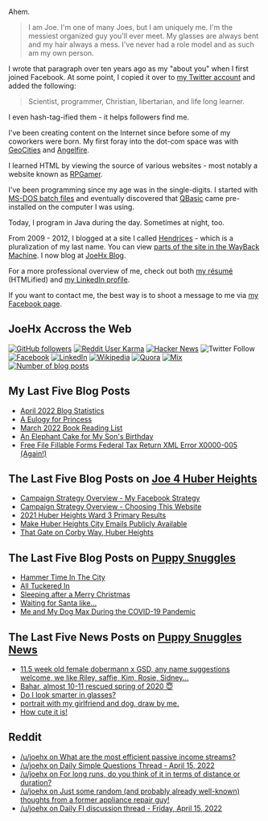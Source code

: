 Ahem.

> I am Joe. I'm one of many Joes, but I am uniquely me. I'm the messiest organized guy you'll ever meet. My glasses are always bent and my hair always a mess. I've never had a role model and as such am my own person.

I wrote that paragraph over ten years ago as my "about you" when I first joined Facebook. At some point, I copied it over to [my Twitter account](https://twitter.com/JoeHxBlog) and added the following:

> Scientist, programmer, Christian, libertarian, and life long learner.

I even hash-tag-ified them - it helps followers find me.

I've been creating content on the Internet since before some of my coworkers were born. My first foray into the dot-com space was with [GeoCities](https://en.wikipedia.org/wiki/Yahoo!_GeoCities) and [Angelfire](https://en.wikipedia.org/wiki/Angelfire).

I learned HTML by viewing the source of various websites - most notably a website known as [RPGamer](https://rpgamer.com/).

I've been programming since my age was in the single-digits. I started with [MS-DOS batch files](https://en.wikipedia.org/wiki/Batch_file) and eventually discovered that [QBasic](https://en.wikipedia.org/wiki/QBasic) came pre-installed on the computer I was using.

Today, I program in Java during the day. Sometimes at night, too.

From 2009 - 2012, I blogged at a site I called [Hendrices](https://www.facebook.com/Hendricescom/) - which is a pluralization of my last name. You can view [parts of the site in the WayBack Machine](https://web.archive.org/web/20090731115109/http://www.hendrices.com/). I now blog at [JoeHx Blog](https://www.joehxblog.com/).

For a more professional overview of me, check out both [my r&eacute;sum&eacute;](https://www.joehxblog.com/resume/) (HTMLified) and [my LinkedIn profile](https://www.linkedin.com/in/joehx/).

If you want to contact me, the best way is to shoot a message to me via [my Facebook page](https://www.facebook.com/JoeHxBlog/).

## JoeHx Accross the Web

[![GitHub followers](https://img.shields.io/github/followers/hendrixjoseph?label=GitHub&style=for-the-badge&logo=github)](https://github.com/hendrixjoseph)
[![Reddit User Karma](https://img.shields.io/reddit/user-karma/combined/joehx?label=Reddit&style=for-the-badge&logo=reddit)](https://www.reddit.com/user/joehx/)
[![Hacker News](https://img.shields.io/badge/dynamic/json?label=hacker+news&query=%24.karma&url=https%3A%2F%2Fhacker-news.firebaseio.com%2Fv0%2Fuser%2Fjoehx2.json&color=ff6600&style=for-the-badge&logo=y-combinator)](https://news.ycombinator.com/user?id=joehx2)
![Twitter Follow](https://img.shields.io/twitter/follow/JoeHxBlog?label=Twitter&style=for-the-badge&logo=twitter&color=1da1f2)
[![Facebook](https://img.shields.io/static/v1?label=FACEBOOK&message=137%20LIKES&color=3b5998&style=for-the-badge&logo=facebook)](https://www.facebook.com/JoeHxBlog)
[![LinkedIn](https://img.shields.io/static/v1?label=linkedin&message=193%20connections&color=2867b2&style=for-the-badge&logo=linkedin)](https://www.linkedin.com/in/joehx)
[![Wikipedia](https://img.shields.io/badge/dynamic/xml?label=wikipedia&query=%2F%2F%2A%5B%40id%3D%22general-stats%22%5D%2Fdiv%2Fdiv%2Fdiv%5B1%5D%2Ftable%2Ftbody%2Ftr%5B11%5D%2Ftd%5B2%5D%2Fstrong&suffix=%20edits&url=https%3A%2F%2Fxtools.wmflabs.org%2Fec%2Fen.wikipedia.org%2FHendrixjoseph&style=for-the-badge&logo=wikipedia&color=9f9f9f)](https://en.wikipedia.org/wiki/User:Hendrixjoseph)
[![Quora](https://img.shields.io/static/v1?label=quora&message=110%20followers&color=b92b27&style=for-the-badge&logo=quora&logoColor=b92b27)](https://www.quora.com/profile/Joseph-Hendrix)
[![Mix](https://img.shields.io/static/v1?label=mix&message=14k%20followers&color=ff8126&style=for-the-badge&logo=mix&logoColor=ff8126)](https://mix.com/joehx)
[![Number of blog posts](https://img.shields.io/endpoint?style=for-the-badge&url=https%3A%2F%2Fwww.joehxblog.com%2Fdata%2Fnumposts.json)](https://www.joehxblog.com/)

## My Last Five Blog Posts

<!-- JOEHXBLOG:START -->
- [April 2022 Blog Statistics](https://www.joehxblog.com/april-2022-blog-statistics/)
- [A Eulogy for Princess](https://www.joehxblog.com/a-eulogy-for-princess/)
- [March 2022 Book Reading List](https://www.joehxblog.com/march-2022-book-reading-list/)
- [An Elephant Cake for My Son&#39;s Birthday](https://www.joehxblog.com/an-elephant-cake-for-my-sons-birthday/)
- [Free File Fillable Forms Federal Tax Return XML Error X0000-005 &lpar;Again!&rpar;](https://www.joehxblog.com/free-file-fillable-forms-federal-tax-return-xml-error-x0000-005-again/)
<!-- JOEHXBLOG:END -->

## The Last Five Blog Posts on [Joe 4 Huber Heights](https://www.joe4huberheights.com/)

<!-- JOE4HUBERHEIGHTS:START -->
- [Campaign Strategy Overview - My Facebook Strategy](https://www.joe4huberheights.com/my-facebook-strategy/)
- [Campaign Strategy Overview - Choosing This Website](https://www.joe4huberheights.com/choosing-this-website/)
- [2021 Huber Heights Ward 3 Primary Results](https://www.joe4huberheights.com/2021-huber-heights-primary-results/)
- [Make Huber Heights City Emails Publicly Available](https://www.joe4huberheights.com/make-huber-heights-city-emails-publicly-available/)
- [That Gate on Corby Way, Huber Heights](https://www.joe4huberheights.com/that-gate-on-corby-way/)
<!-- JOE4HUBERHEIGHTS:END -->

## The Last Five Blog Posts on [Puppy Snuggles](https://www.puppy-snuggles.com/)

<!-- PUPPY-SNUGGLES:START -->
- [Hammer Time In The City](https://www.puppy-snuggles.com/blog/hammer-time-in-the-city/)
- [All Tuckered In](https://www.puppy-snuggles.com/blog/all-tuckered-in/)
- [Sleeping after a Merry Christmas](https://www.puppy-snuggles.com/blog/sleeping-after-a-merry-christmas/)
- [Waiting for Santa like...](https://www.puppy-snuggles.com/blog/waiting-for-santa-like/)
- [Me and My Dog Max During the COVID-19 Pandemic](https://www.puppy-snuggles.com/blog/me-and-my-dog-max-during-the-covid-19-pandemic/)
<!-- PUPPY-SNUGGLES:END -->

## The Last Five News Posts on [Puppy Snuggles News](https://news.puppy-snuggles.com/)

<!-- PUPPY-SNUGGLES-NEWS:START -->
- [11.5 week old female dobermann x GSD, any name suggestions welcome, we like Riley, saffie, Kim, Rosie, Sidney...](https://news.puppy-snuggles.com/16093012/115-week-old-female-dobermann-x-gsd-any-name-suggestions-welcome-we-like-riley-saffie-kim-rosie-sidney)
- [Bahar, almost 10-11 rescued spring of 2020 😇](https://news.puppy-snuggles.com/11460695/bahar-almost-10-11-rescued-spring-of-2020)
- [Do I look smarter in glasses?](https://news.puppy-snuggles.com/6292114/do-i-look-smarter-in-glasses)
- [portrait with my girlfriend and dog, draw by me.](https://news.puppy-snuggles.com/13295956/portrait-with-my-girlfriend-and-dog-draw-by-me)
- [How cute it is!](https://news.puppy-snuggles.com/15968713/how-cute-it-is)
<!-- PUPPY-SNUGGLES-NEWS:END -->

## Reddit

<!-- REDDIT:START -->
- [/u/joehx on What are the most efficient passive income streams?](https://www.reddit.com/r/AskReddit/comments/u6tmvr/what_are_the_most_efficient_passive_income_streams/i5ae9l4/)
- [/u/joehx on Daily Simple Questions Thread - April 15, 2022](https://www.reddit.com/r/Fitness/comments/u43tzt/daily_simple_questions_thread_april_15_2022/i4wo63v/)
- [/u/joehx on For long runs, do you think of it in terms of distance or duration?](https://www.reddit.com/r/running/comments/u48gs2/for_long_runs_do_you_think_of_it_in_terms_of/i4ussvk/)
- [/u/joehx on Just some random &lpar;and probably already well-known&rpar; thoughts from a former appliance repair guy!](https://www.reddit.com/r/Frugal/comments/u3xoni/just_some_random_and_probably_already_wellknown/i4tq905/)
- [/u/joehx on Daily FI discussion thread - Friday, April 15, 2022](https://www.reddit.com/r/financialindependence/comments/u43v6c/daily_fi_discussion_thread_friday_april_15_2022/i4tpmtd/)
<!-- REDDIT:END -->
